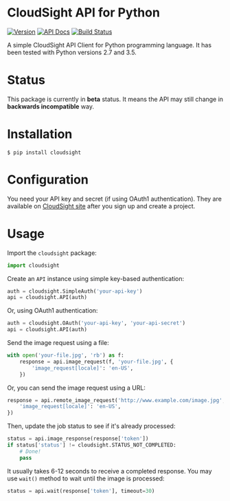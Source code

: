 CloudSight API for Python
=========================

[![Version](https://img.shields.io/pypi/v/cloudsight.svg?style=flat)](https://pypi.python.org/pypi/cloudsight)
[![API Docs](https://img.shields.io/badge/api-docs-blue.svg)](https://cloudsight.github.io/cloudsight-python/)
[![Build Status](https://travis-ci.org/cloudsight/cloudsight-python.svg?branch=master)](https://travis-ci.org/cloudsight/cloudsight-python.svg?branch=master)

A simple CloudSight API Client for Python programming language. It has been
tested with Python versions 2.7 and 3.5.

Status
======

This package is currently in **beta** status. It means the API may still change
in **backwards incompatible** way.

Installation
============

```
$ pip install cloudsight
```

Configuration
=============

You need your API key and secret (if using OAuth1 authentication). They are
available on [CloudSight site](https://cloudsightapi.com) after you sign up and
create a project.

Usage
=====

Import the `cloudsight` package:

```python
import cloudsight
```

Create an `API` instance using simple key-based authentication:

```python
auth = cloudsight.SimpleAuth('your-api-key')
api = cloudsight.API(auth)
```

Or, using OAuth1 authentication:

```python
auth = cloudsight.OAuth('your-api-key', 'your-api-secret')
api = cloudsight.API(auth)
```

Send the image request using a file:

```python
with open('your-file.jpg', 'rb') as f:
    response = api.image_request(f, 'your-file.jpg', {
        'image_request[locale]': 'en-US',
    })
```

Or, you can send the image request using a URL:

```python
response = api.remote_image_request('http://www.example.com/image.jpg', {
    'image_request[locale]': 'en-US',
})
```

Then, update the job status to see if it's already processed:

```python
status = api.image_response(response['token'])
if status['status'] != cloudsight.STATUS_NOT_COMPLETED:
    # Done!
    pass
```

It usually takes 6-12 seconds to receive a completed response. You may use
`wait()` method to wait until the image is processed:

```python
status = api.wait(response['token'], timeout=30)
```
